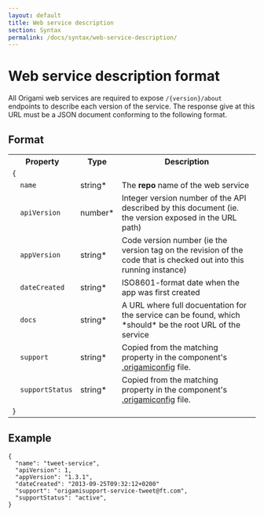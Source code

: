 ```yaml
---
layout: default
title: Web service description
section: Syntax
permalink: /docs/syntax/web-service-description/
---
```


# Web service description format

All Origami web services are required to expose `/{version}/about` endpoints to describe each version of the service.  The response give at this URL must be a JSON document conforming to the following format.

## Format

<table class='table'>
<tr>
	<th>Property</th>
	<th>Type</th>
	<th>Description</th>
</tr><tr>
	<td><code>{</code></td>
	<td></td>
	<td></td>
</tr><tr>
	<td><code>&nbsp;&nbsp;name</code></td>
	<td>string*</td>
	<td>The <b>repo</b> name of the web service</td>
</tr><tr>
	<td><code>&nbsp;&nbsp;apiVersion</code></td>
	<td>number*</td>
	<td>Integer version number of the API described by this document (ie. the version exposed in the URL path)</td>
</tr><tr>
	<td><code>&nbsp;&nbsp;appVersion</code></td>
	<td>string*</td>
	<td>Code version number (ie the version tag on the revision of the code that is checked out into this running instance)</td>
</tr><tr>
	<td><code>&nbsp;&nbsp;dateCreated</code></td>
	<td>string*</td>
	<td>ISO8601-format date when the app was first created</td>
</tr><tr>
	<td><code>&nbsp;&nbsp;docs</code></td>
	<td>string*</td>
	<td>A URL where full docuentation for the service can be found, which *should* be the root URL of the service</td>
</tr><tr>
	<td><code>&nbsp;&nbsp;support</code></td>
	<td>string*</td>
	<td>Copied from the matching property in the component's <a href='{{site.baseurl}}/docs/syntax/origamiconfig'>.origamiconfig</a> file.</td>
</tr><tr>
	<td><code>&nbsp;&nbsp;supportStatus</code></td>
	<td>string*</td>
	<td>Copied from the matching property in the component's <a href='{{site.baseurl}}/docs/syntax/origamiconfig'>.origamiconfig</a> file.</td>
</tr><tr>
	<td><code>}</code></td>
	<td></td>
	<td></td>
</tr>
</table>

## Example

<?prettify linenums=1?>
	{
	  "name": "tweet-service",
	  "apiVersion": 1,
	  "appVersion": "1.3.1",
	  "dateCreated": "2013-09-25T09:32:12+0200"
	  "support": "origamisupport-service-tweet@ft.com",
	  "supportStatus": "active",
	}
